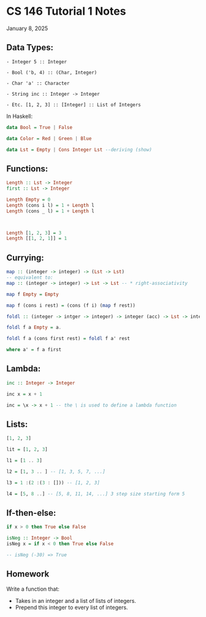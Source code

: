 # CS 146 Tutorial 1 Notes

January 8, 2025

## Data Types:

```
- Integer 5 :: Integer

- Bool ('b, 4) :: (Char, Integer)

- Char 'a' :: Character

- String inc :: Integer -> Integer

- Etc. [1, 2, 3] :: [Integer] :: List of Integers
```

In Haskell:

```haskell
data Bool = True | False

data Color = Red | Green | Blue

data Lst = Empty | Cons Integer Lst --deriving (show)
```

## Functions:

```haskell
Length :: Lst -> Integer
first :: Lst -> Integer

Length Empty = 0
Length (cons i l) = 1 + Length l
Length (cons _ l) = 1 + Length l



Length [1, 2, 3] = 3
Length [[1, 2, 1]] = 1
```

## Currying:

```haskell
map :: (integer -> integer) -> (Lst -> Lst)
-- equivalent to:
map :: (integer -> integer) -> Lst -> Lst -- * right-associativity

map f Empty = Empty

map f (cons i rest) = (cons (f i) (map f rest))

foldl :: (integer -> intger -> integer) -> integer (acc) -> Lst -> integer (result)

foldl f a Empty = a.

foldl f a (cons first rest) = foldl f a' rest

where a' = f a first
```

## Lambda:

```haskell
inc :: Integer -> Integer

inc x = x + 1

inc = \x -> x + 1 -- the \ is used to define a lambda function
```

## Lists:

```haskell
[1, 2, 3]

lit = [1, 2, 3]

l1 = [1 .. 3]

l2 = [1, 3 .. ] -- [1, 3, 5, 7, ...]

l3 = 1 :(2 :(3 : [])) -- [1, 2, 3]

l4 = [5, 8 ..] -- [5, 8, 11, 14, ...] 3 step size starting form 5
```

## If-then-else:

```haskell
if x > 0 then True else False

isNeg :: Integer -> Bool
isNeg x = if x < 0 then True else False

-- isNeg (-30) => True
```

## Homework

Write a function that:

-   Takes in an integer and a list of lists of integers.
-   Prepend this integer to every list of integers.
